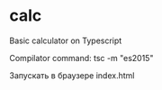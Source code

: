 # calc
Basic calculator on Typescript  

Compilator command:
tsc -m "es2015"

Запускать в браузере index.html
